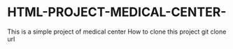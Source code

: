# HTML-PROJECT-MEDICAL-CENTER-
This is a simple project of medical center
How to clone this project
git clone url
